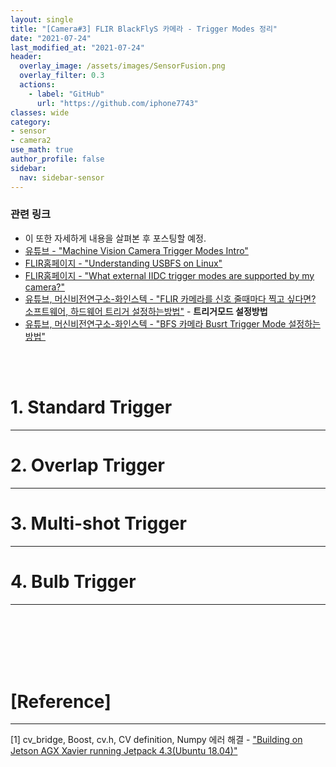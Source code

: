 ```yaml
---
layout: single
title: "[Camera#3] FLIR BlackFlyS 카메라 - Trigger Modes 정리"
date: "2021-07-24"
last_modified_at: "2021-07-24"
header:
  overlay_image: /assets/images/SensorFusion.png
  overlay_filter: 0.3
  actions:
    - label: "GitHub"
      url: "https://github.com/iphone7743"
classes: wide
category:
- sensor
- camera2
use_math: true
author_profile: false
sidebar:
  nav: sidebar-sensor
---
```






### 관련 링크 
* 이 또한 자세하게 내용을 살펴본 후 포스팅할 예정.   
* [유튜브 - "Machine Vision Camera Trigger Modes Intro"](https://youtu.be/o9s5o7IjTzw)  
* [FLIR홈페이지 - "Understanding USBFS on Linux"](https://www.flirkorea.com/support-center/iis/machine-vision/application-note/understanding-usbfs-on-linux/)  
* [FLIR홈페이지 - "What external IIDC trigger modes are supported by my camera?" ](https://www.flirkorea.com/support-center/iis/machine-vision/knowledge-base/what-external-iidc-trigger-modes-are-supported-by-my-camera/)  
* [유튜브, 머신비전연구소-화인스텍 - "FLIR 카메라를 신호 줄때마다 찍고 싶다면? 소프트웨어, 하드웨어 트리거 설정하는방법"](https://www.youtube.com/watch?v=WPAyzyxd8vE) - __트리거모드 설정방법__  
* [유튜브, 머신비전연구소-화인스텍 - "BFS 카메라 Busrt Trigger Mode 설정하는 방법"](https://youtu.be/OGUPxTkKuJ8)  


<br/>
<br/>


# 1. Standard Trigger
---

# 2. Overlap Trigger 
---

# 3. Multi-shot Trigger
---

# 4. Bulb Trigger
---

<br/>
<br/>
<br/>
<br/>
<br/>


# [Reference] 
--- 
[1] cv_bridge, Boost, cv.h, CV definition, Numpy 에러 해결  - ["Building on Jetson AGX Xavier running Jetpack 4.3(Ubuntu 18.04)"](https://github.com/neufieldrobotics/spinnaker_sdk_camera_driver/issues/89)  



<br/>
<br/>
<br/>